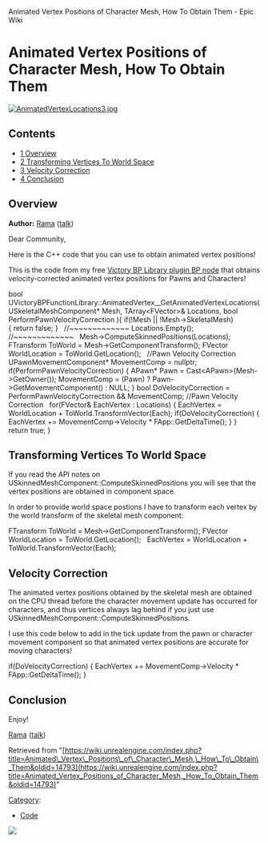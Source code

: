 Animated Vertex Positions of Character Mesh, How To Obtain Them - Epic Wiki                    

Animated Vertex Positions of Character Mesh, How To Obtain Them
===============================================================

[![AnimatedVertexLocations3.jpg](https://d3ar1piqh1oeli.cloudfront.net/0/04/AnimatedVertexLocations3.jpg/900px-AnimatedVertexLocations3.jpg)](/File:AnimatedVertexLocations3.jpg)

Contents
--------

*   [1 Overview](#Overview)
*   [2 Transforming Vertices To World Space](#Transforming_Vertices_To_World_Space)
*   [3 Velocity Correction](#Velocity_Correction)
*   [4 Conclusion](#Conclusion)

Overview
--------

**Author:** [Rama](/User:Rama "User:Rama") ([talk](/User_talk:Rama "User talk:Rama"))

Dear Community,

Here is the C++ code that you can use to obtain animated vertex positions!

This is the code from my free [Victory BP Library plugin BP node](https://forums.unrealengine.com/showthread.php?3851-(39)-Rama-s-Extra-Blueprint-Nodes-for-You-as-a-Plugin-No-C-Required!&p=341965&viewfull=1#post341965) that obtains velocity-corrected animated vertex positions for Pawns and Characters!

bool UVictoryBPFunctionLibrary::AnimatedVertex\_\_GetAnimatedVertexLocations(
	USkeletalMeshComponent\* Mesh, 
	TArray<FVector\>& Locations,
	bool PerformPawnVelocityCorrection
){
	if(!Mesh || !Mesh\-\>SkeletalMesh)  
	{
		return false;
	}
 
	//~~~~~~~~~~~~~
	Locations.Empty(); 
	//~~~~~~~~~~~~~
 
	Mesh\-\>ComputeSkinnedPositions(Locations);
 
	FTransform ToWorld \= Mesh\-\>GetComponentTransform();
	FVector WorldLocation \= ToWorld.GetLocation();
 
	//Pawn Velocity Correction
	UPawnMovementComponent\* MovementComp \= nullptr;
	if(PerformPawnVelocityCorrection)
	{
		APawn\* Pawn \= Cast<APawn\>(Mesh\-\>GetOwner());
		MovementComp \= (Pawn) ? Pawn\-\>GetMovementComponent() : NULL;
	}
	bool DoVelocityCorrection \= PerformPawnVelocityCorrection && MovementComp;
	//Pawn Velocity Correction
 
	for(FVector& EachVertex : Locations)
	{
		EachVertex \= WorldLocation + ToWorld.TransformVector(Each);
		if(DoVelocityCorrection)
		{
			EachVertex +\= MovementComp\-\>Velocity \* FApp::GetDeltaTime();
		} 
	} 
 
	return true;
}

Transforming Vertices To World Space
------------------------------------

If you read the API notes on USkinnedMeshComponent::ComputeSkinnedPositions you will see that the vertex positions are obtained in component space.

In order to provide world space postions I have to transform each vertex by the world transform of the skeletal mesh component:

FTransform ToWorld \= Mesh\-\>GetComponentTransform();
FVector WorldLocation \= ToWorld.GetLocation();
 
EachVertex \= WorldLocation + ToWorld.TransformVector(Each);

Velocity Correction
-------------------

The animated vertex positions obtained by the skeletal mesh are obtained on the CPU thread before the character movement update has occurred for characters, and thus vertices always lag behind if you just use USkinnedMeshComponent::ComputeSkinnedPositions.

I use this code below to add in the tick update from the pawn or character movement component so that animated vertex positions are accurate for moving characters!

if(DoVelocityCorrection)
{
	EachVertex +\= MovementComp\-\>Velocity \* FApp::GetDeltaTime();
}

Conclusion
----------

Enjoy!

[Rama](/User:Rama "User:Rama") ([talk](/User_talk:Rama "User talk:Rama"))

Retrieved from "[https://wiki.unrealengine.com/index.php?title=Animated\_Vertex\_Positions\_of\_Character\_Mesh,\_How\_To\_Obtain\_Them&oldid=14793](https://wiki.unrealengine.com/index.php?title=Animated_Vertex_Positions_of_Character_Mesh,_How_To_Obtain_Them&oldid=14793)"

[Category](/Special:Categories "Special:Categories"):

*   [Code](/Category:Code "Category:Code")

  ![](https://tracking.unrealengine.com/track.png)